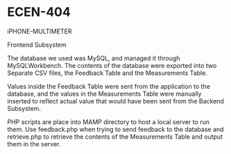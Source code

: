 # ECEN-404
iPHONE-MULTIMETER

Frontend Subsystem

The database we used was MySQL, and managed it through MySQLWorkbench. The contents of the database were exported into two Separate CSV files, the Feedback Table and the Measurements Table. 

Values inside the Feedback Table were sent from the application to the database, and the values in the Measurements Table were manually inserted to reflect actual value that would have been sent from the Backend Subsystem.

PHP scripts are place into MAMP directory to host a local server to run them. Use feedback.php when trying to send feedback to the database and retrieve.php to retrieve the contents of the Measurements Table and output them in the server. 